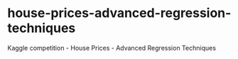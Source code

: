 # house-prices-advanced-regression-techniques
Kaggle competition - House Prices - Advanced Regression Techniques
